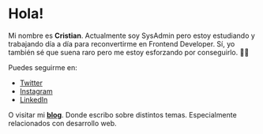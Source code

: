 # Hola!

Mi nombre es **Cristian**. Actualmente soy SysAdmin pero estoy estudiando y trabajando día a día para reconvertirme en Frontend Developer. Sí, yo también sé que suena raro pero me estoy esforzando por conseguirlo. 🏋🏾‍

Puedes seguirme en:

- [Twitter](https://twitter.com/barckcode)
- [Instagram](https://www.instagram.com/_barckcode)
- [LinkedIn](https://www.linkedin.com/in/barckcode)

O visitar mi [**blog**](https://barckcode.dev/). Donde escribo sobre distintos temas. Especialmente relacionados con desarrollo web.


